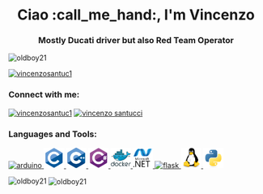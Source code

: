 <h1 align="center">Ciao :call_me_hand:, I'm Vincenzo</h1>
<h3 align="center">Mostly Ducati driver but also Red Team Operator</h3>

<p align="left"> <img src="https://komarev.com/ghpvc/?username=oldboy21&label=Profile%20views&color=0e75b6&style=flat" alt="oldboy21" /> </p>

<p align="left"> <a href="https://twitter.com/vincenzosantuc1" target="blank"><img src="https://img.shields.io/twitter/follow/vincenzosantuc1?logo=twitter&style=for-the-badge" alt="vincenzosantuc1" /></a> </p>

<h3 align="left">Connect with me:</h3>
<p align="left">
<a href="https://twitter.com/vincenzosantuc1" target="blank"><img align="center" src="https://raw.githubusercontent.com/rahuldkjain/github-profile-readme-generator/master/src/images/icons/Social/twitter.svg" alt="vincenzosantuc1" height="30" width="40" /></a>
<a href="https://www.linkedin.com/in/vincenzo-santucci-b1721097" target="blank"><img align="center" src="https://raw.githubusercontent.com/rahuldkjain/github-profile-readme-generator/master/src/images/icons/Social/linked-in-alt.svg" alt="vincenzo santucci" height="30" width="40" /></a>
</p>

<h3 align="left">Languages and Tools:</h3>
<p align="left"> <a href="https://www.arduino.cc/" target="_blank" rel="noreferrer"> <img src="https://cdn.worldvectorlogo.com/logos/arduino-1.svg" alt="arduino" width="40" height="40"/> </a> <a href="https://www.cprogramming.com/" target="_blank" rel="noreferrer"> <img src="https://raw.githubusercontent.com/devicons/devicon/master/icons/c/c-original.svg" alt="c" width="40" height="40"/> </a> <a href="https://www.w3schools.com/cpp/" target="_blank" rel="noreferrer"> <img src="https://raw.githubusercontent.com/devicons/devicon/master/icons/cplusplus/cplusplus-original.svg" alt="cplusplus" width="40" height="40"/> </a> <a href="https://www.w3schools.com/cs/" target="_blank" rel="noreferrer"> <img src="https://raw.githubusercontent.com/devicons/devicon/master/icons/csharp/csharp-original.svg" alt="csharp" width="40" height="40"/> </a> <a href="https://www.docker.com/" target="_blank" rel="noreferrer"> <img src="https://raw.githubusercontent.com/devicons/devicon/master/icons/docker/docker-original-wordmark.svg" alt="docker" width="40" height="40"/> </a> <a href="https://dotnet.microsoft.com/" target="_blank" rel="noreferrer"> <img src="https://raw.githubusercontent.com/devicons/devicon/master/icons/dot-net/dot-net-original-wordmark.svg" alt="dotnet" width="40" height="40"/> </a> <a href="https://flask.palletsprojects.com/" target="_blank" rel="noreferrer"> <img src="https://www.vectorlogo.zone/logos/pocoo_flask/pocoo_flask-icon.svg" alt="flask" width="40" height="40"/> </a> <a href="https://www.linux.org/" target="_blank" rel="noreferrer"> <img src="https://raw.githubusercontent.com/devicons/devicon/master/icons/linux/linux-original.svg" alt="linux" width="40" height="40"/> </a> <a href="https://www.python.org" target="_blank" rel="noreferrer"> <img src="https://raw.githubusercontent.com/devicons/devicon/master/icons/python/python-original.svg" alt="python" width="40" height="40"/> </a> </p>

<p><img align="left" src="https://github-readme-stats.vercel.app/api/top-langs?username=oldboy21&show_icons=true&locale=en&layout=compact" alt="oldboy21" /></p>

<p>&nbsp;<img align="center" src="https://github-readme-stats.vercel.app/api?username=oldboy21&show_icons=true&locale=en" alt="oldboy21" /></p>

